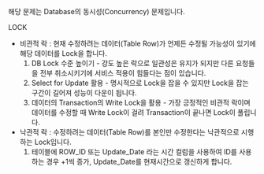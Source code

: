 해당 문제는 Database의 동시성(Concurrency) 문제입니다.

LOCK
  - 비관적 락 : 현재 수정하려는 데이터(Table Row)가 언제든 수정될 가능성이 있기에 해당 데이터를 Lock을 합니다.
    1. DB Lock 수준 높이기 - 강도 높은 락으로 일관성은 유지가 되지만 다른 요청들을 전부 취소시키기에 서비스 적용이 힘들다는 점이 있습니다.
    2. Select for Update 활용 - 명시적으로 Lock을 잡을 수 있지만 Lock을 잡는 구간이 길어져 성능이 다운이 됩니다.
    3. 데이터의 Transaction의 Write Lock을 활용 - 가장 긍정적인 비관적 락이며 데이터를 수정할 때 Write Lock이 걸려 Transaction이 끝나면 Lock이 풀립니다.
  - 낙관적 락 : 수정하려는 데이터(Table Row)를 본인만 수정한다는 낙관적으로 시행하는 Lock입니다.
    1. 테이블에 ROW_ID 또는 Update_Date 라는 시간 컬럼을 사용하여 ID를 사용하는 경우 +1씩 증가, Update_Date를 현재시간으로 갱신하게 합니다.
        
